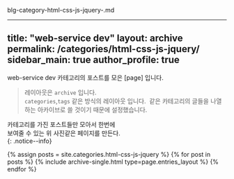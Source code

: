 blg-category-html-css-js-jquery-.md

---
title: "web-service dev"
layout: archive
permalink: /categories/html-css-js-jquery/
sidebar_main: true
author_profile: true
---

web-service dev 카테고리의 포스트를 모은 [page] 입니다.    
> 레이아웃은 `archive` 입니다.  
> `categories`,`tags`  같은 방식의 레이아웃 입니다.
>  같은 카테고리의 글들을 나열하는 아카이브로 
>  쓸 것이기 때문에 설정했습니다.

카테고리를 가진 포스트들만 모아서 한번에  
보여줄 수 있는 위 사진같은 페이지를 만든다.  
{: .notice--info}

{% assign posts = site.categories.html-css-js-jquery %}
{% for post in posts %} {% include archive-single.html type=page.entries_layout %} {% endfor %}
